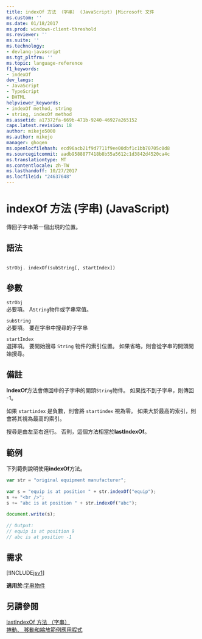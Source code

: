 ```yaml
---
title: indexOf 方法 （字串） (JavaScript) |Microsoft 文件
ms.custom: ''
ms.date: 01/18/2017
ms.prod: windows-client-threshold
ms.reviewer: ''
ms.suite: ''
ms.technology:
- devlang-javascript
ms.tgt_pltfrm: ''
ms.topic: language-reference
f1_keywords:
- indexOf
dev_langs:
- JavaScript
- TypeScript
- DHTML
helpviewer_keywords:
- indexOf method, string
- string, indexOf method
ms.assetid: a17372fa-669b-471b-9240-46927a265152
caps.latest.revision: 18
author: mikejo5000
ms.author: mikejo
manager: ghogen
ms.openlocfilehash: ecd96acb21f9d7711f9ee00dbf1c1bb70705c0d8
ms.sourcegitcommit: aadb9588877418b8b55a5612c1d3842d4520ca4c
ms.translationtype: MT
ms.contentlocale: zh-TW
ms.lasthandoff: 10/27/2017
ms.locfileid: "24637648"
---
```

# <a name="indexof-method-string-javascript"></a>indexOf 方法 (字串) (JavaScript)
傳回子字串第一個出現的位置。  
  
## <a name="syntax"></a>語法  
  
```  
  
strObj. indexOf(subString[, startIndex])  
```  
  
## <a name="parameters"></a>參數  
 `strObj`  
 必要項。 A`String`物件或字串常值。  
  
 `subString`  
 必要項。 要在字串中搜尋的子字串  
  
 `startIndex`  
 選擇項。 要開始搜尋 `String` 物件的索引位置。 如果省略，則會從字串的開頭開始搜尋。  
  
## <a name="remarks"></a>備註  
 **IndexOf**方法會傳回中的子字串的開頭`String`物件。 如果找不到子字串，則傳回 -1。  
  
 如果 `startindex` 是負數，則會將 `startindex` 視為零。 如果大於最高的索引，則會將其視為最高的索引。  
  
 搜尋是由左至右進行。 否則，這個方法相當於**lastIndexOf**。  
  
## <a name="example"></a>範例  
 下列範例說明使用**indexOf**方法。  
  
```JavaScript  
var str = "original equipment manufacturer";  
  
var s = "equip is at position " + str.indexOf("equip");  
s += "<br />";  
s += "abc is at position " + str.indexOf("abc");  
  
document.write(s);  
  
// Output:  
// equip is at position 9  
// abc is at position -1  
```  
  
## <a name="requirements"></a>需求  
 [!INCLUDE[jsv1](../../javascript/misc/includes/jsv1-md.md)]  
  
 **適用於**:[字串物件](../../javascript/reference/string-object-javascript.md)  
  
## <a name="see-also"></a>另請參閱  
 [lastIndexOf 方法 （字串）](../../javascript/reference/lastindexof-method-string-javascript.md)   
 [捲動、 移動和縮放範例應用程式](http://code.msdn.microsoft.com/ie/Scrolling-panning-and-6834aaf9)
